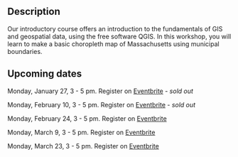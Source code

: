 ## Description
Our introductory course offers an introduction to the fundamentals of GIS and geospatial data, using the free software QGIS. In this workshop, you will learn to make a basic choropleth map of Massachusetts using municipal boundaries. 

## Upcoming dates
Monday, January 27, 3 - 5 pm. Register on [Eventbrite](https://www.eventbrite.com/e/mapmaking-101-introduction-to-mapmaking-tickets-84896809643 "Eventrbite")  - *sold out*

Monday, February 10, 3 - 5 pm. Register on [Eventbrite](https://www.eventbrite.com/e/mapmaking-101-introduction-to-mapmaking-tickets-88402232457 "Eventrbite")  - *sold out*

Monday, February 24, 3 - 5 pm. Register on [Eventbrite](https://www.eventbrite.com/e/mapmaking-101-introduction-to-mapmaking-tickets-88402320721 "Eventrbite")  

Monday, March 9, 3 - 5 pm. Register on [Eventbrite](https://www.eventbrite.com/e/mapmaking-101-introduction-to-mapmaking-tickets-88402527339 "Eventrbite")  

Monday, March 23, 3 - 5 pm. Register on [Eventbrite](https://www.eventbrite.com/e/mapmaking-101-introduction-to-mapmaking-tickets-88402625633 "Eventrbite")  

